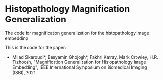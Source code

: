 # Histopathology Magnification Generalization

The code for magnification generalization for the histopathology image embedding

This is the code for the paper: 

- Milad Sikaroudi*, Benyamin Ghojogh*, Fakhri Karray, Mark Crowley, H.R. Tizhoosh, "Magnification Generalization for Histopathology Image Embedding", IEEE International Symposium on Biomedical Imaging (ISBI), 2021. 
